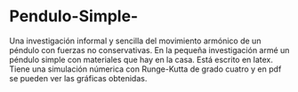 # Pendulo-Simple-
Una investigación informal y sencilla del movimiento armónico de un péndulo con fuerzas no conservativas. En la pequeña investigación armé un 
péndulo simple con materiales que hay en la casa. Está escrito en latex. Tiene una simulación númerica con Runge-Kutta de grado cuatro y en 
pdf se pueden ver las gráficas obtenidas.

